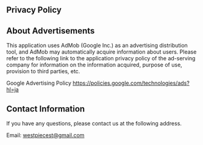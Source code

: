 ## Privacy Policy

## About Advertisements
This application uses AdMob (Google Inc.) as an advertising distribution tool, and AdMob may automatically acquire information about users. Please refer to the following link to the application privacy policy of the ad-serving company for information on the information acquired, purpose of use, provision to third parties, etc.

Google Advertising Policy
https://policies.google.com/technologies/ads?hl=ja

## Contact Information
If you have any questions, please contact us at the following address.

Email: westpiecest@gmail.com
